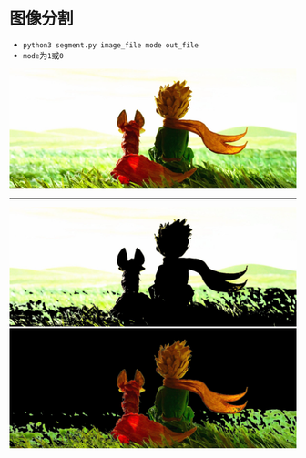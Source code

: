 # 图像分割

- `python3 segment.py image_file mode out_file`
- `mode`为`1`或`0`


![LittleKing.jpg](LittleKing.jpg)

---

![out1.jpg](out1.jpg)
![out2.jpg](out2.jpg)

